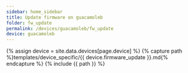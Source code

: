 ```yaml
---
sidebar: home_sidebar
title: Update firmware on guacamoleb
folder: fw_update
permalink: /devices/guacamoleb/fw_update
device: guacamoleb
---
```

{% assign device = site.data.devices[page.device] %}
{% capture path %}templates/device_specific/{{ device.firmware_update }}.md{% endcapture %}
{% include {{ path }} %}
